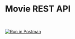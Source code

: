 # Movie REST API

<br>

[![Run in Postman](https://run.pstmn.io/button.svg)](https://god.postman.co/run-collection/379f2a569ad75bbbbd74)
